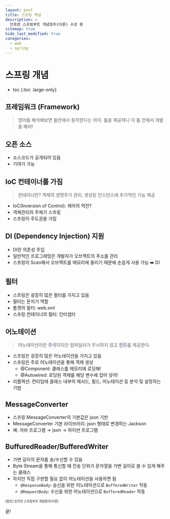 ```yaml
---
layout: post
title: 스프링 개념
description: >
  인프런 스프링부트 개념정리(이론) 수강 중
sitemap: true
hide_last_modified: true
categories:
  - web
  - spring
---
```


# 스프링 개념

* toc
{:toc .large-only}

## 프레임워크 (Framework)

> 영어를 해석해보면 틀안에서 동작한다는 의미.
> 틀을 제공하니 이 틀 안에서 개발을 해라! 

## 오픈 소스

- 소스코드가 공개되어 있음
- 기여가 가능

## IoC 컨테이너를 가짐

>  컨테이너란? 객체의 생명주기 관리, 생성된 인스턴스에 추가적인 기능 제공

- IoC(Inversion of Control): 제어의 역전?  
- 객체관리의 주체가 스프링
- 스프링이 주도권을 가짐

## DI (Dependency Injection) 지원

- DI란 의존성 주입
- 일반적인 프로그래밍은 개발자가 오브젝트의 주소를 관리
- 스프링이 Scan해서 오브젝트를 메모리에 올리기 때문에 손쉽게 사용 가능 ➡️ DI

## 필터

- 스프링은 굉장히 많은 필터를 가지고 있음
- 필터는 문지기 역할
- 톰캣의 필터: web.xml
- 스프링 컨테이너의 필터: 인터셉터

## 어노테이션

> 어노테이션이란 <span style='background-color: #f5f0ff'>주석</span>이지만 컴파일러가 무시하지 않고 <span style='background-color: #f5f0ff'>힌트</span>를 제공한다.

- 스프링은 굉장히 많은 어노테이션을 가지고 있음
- 스프링은 주로 어노테이션을 통해 객체 생성
    - @Component: 클래스를 메모리에 로딩해!
    - @Autowired: 로딩된 객체를 해당 변수에 집어 넣어!
- 리플렉션: 런타임에 클래스 내부의 메서드, 필드, 어노테이션 등 분석 및 설정하는 기법

## MessageConverter

- 스프링 MessageConverter의 기본값은 json 기반
- MessageConverter 기본 라이브러리: json 형태로 변경하는 Jackson
- 예: 자바 프로그램 → json → 파이썬 프로그램

## BuffuredReader/BufferedWriter

- 가변 길이의 문자를 송/수신할 수 있음
- Byte Stream을 통해 통신할 떄 전송 단위가 문자열을 가변 길이로 쓸 수 있게 해주는 클래스
- 하지만 직접 구현할 필요 없이 어노테이션을 사용하면 됨
    - `@ResponseBody`: 송신을 위한 어노테이션으로 `BufferedWriter` 작동
    - `@RequestBody`: 수신을 위한 어노테이션으로 `BufferedReader` 작동
    

<span style="font-size:70%">[참조] 인프런 스프링부트 개념정리(이론)</span>

끝!